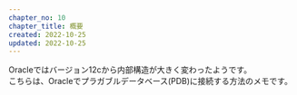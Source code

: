 ```yaml
---
chapter_no: 10
chapter_title: 概要
created: 2022-10-25
updated: 2022-10-25
---
```

Oracleではバージョン12cから内部構造が大きく変わったようです。  
こちらは、Oracleでプラガブルデータベース(PDB)に接続する方法のメモです。
